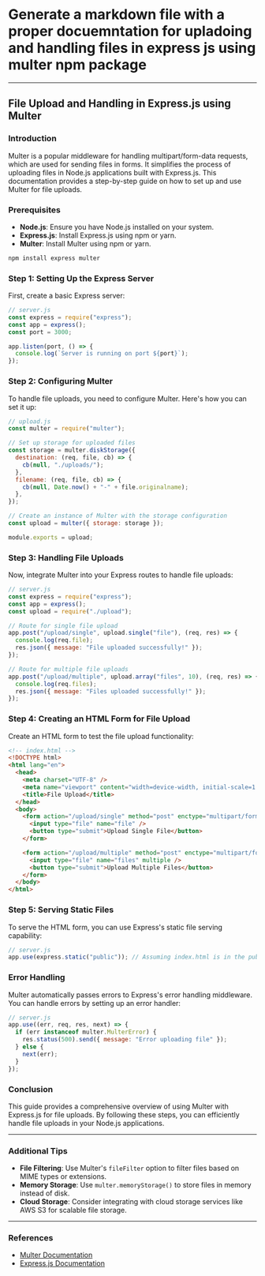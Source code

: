 # Generate a markdown file with a proper docuemntation for upladoing and handling files in express js using multer npm package

---

## File Upload and Handling in Express.js using Multer

### Introduction

Multer is a popular middleware for handling multipart/form-data requests, which are used for sending files in forms. It simplifies the process of uploading files in Node.js applications built with Express.js. This documentation provides a step-by-step guide on how to set up and use Multer for file uploads.

### Prerequisites

- **Node.js**: Ensure you have Node.js installed on your system.
- **Express.js**: Install Express.js using npm or yarn.
- **Multer**: Install Multer using npm or yarn.

```bash
npm install express multer
```

### Step 1: Setting Up the Express Server

First, create a basic Express server:

```javascript
// server.js
const express = require("express");
const app = express();
const port = 3000;

app.listen(port, () => {
  console.log(`Server is running on port ${port}`);
});
```

### Step 2: Configuring Multer

To handle file uploads, you need to configure Multer. Here's how you can set it up:

```javascript
// upload.js
const multer = require("multer");

// Set up storage for uploaded files
const storage = multer.diskStorage({
  destination: (req, file, cb) => {
    cb(null, "./uploads/");
  },
  filename: (req, file, cb) => {
    cb(null, Date.now() + "-" + file.originalname);
  },
});

// Create an instance of Multer with the storage configuration
const upload = multer({ storage: storage });

module.exports = upload;
```

### Step 3: Handling File Uploads

Now, integrate Multer into your Express routes to handle file uploads:

```javascript
// server.js
const express = require("express");
const app = express();
const upload = require("./upload");

// Route for single file upload
app.post("/upload/single", upload.single("file"), (req, res) => {
  console.log(req.file);
  res.json({ message: "File uploaded successfully!" });
});

// Route for multiple file uploads
app.post("/upload/multiple", upload.array("files", 10), (req, res) => {
  console.log(req.files);
  res.json({ message: "Files uploaded successfully!" });
});
```

### Step 4: Creating an HTML Form for File Upload

Create an HTML form to test the file upload functionality:

```html
<!-- index.html -->
<!DOCTYPE html>
<html lang="en">
  <head>
    <meta charset="UTF-8" />
    <meta name="viewport" content="width=device-width, initial-scale=1.0" />
    <title>File Upload</title>
  </head>
  <body>
    <form action="/upload/single" method="post" enctype="multipart/form-data">
      <input type="file" name="file" />
      <button type="submit">Upload Single File</button>
    </form>

    <form action="/upload/multiple" method="post" enctype="multipart/form-data">
      <input type="file" name="files" multiple />
      <button type="submit">Upload Multiple Files</button>
    </form>
  </body>
</html>
```

### Step 5: Serving Static Files

To serve the HTML form, you can use Express's static file serving capability:

```javascript
// server.js
app.use(express.static("public")); // Assuming index.html is in the public folder
```

### Error Handling

Multer automatically passes errors to Express's error handling middleware. You can handle errors by setting up an error handler:

```javascript
// server.js
app.use((err, req, res, next) => {
  if (err instanceof multer.MulterError) {
    res.status(500).send({ message: "Error uploading file" });
  } else {
    next(err);
  }
});
```

### Conclusion

This guide provides a comprehensive overview of using Multer with Express.js for file uploads. By following these steps, you can efficiently handle file uploads in your Node.js applications.

---

### Additional Tips

- **File Filtering**: Use Multer's `fileFilter` option to filter files based on MIME types or extensions.
- **Memory Storage**: Use `multer.memoryStorage()` to store files in memory instead of disk.
- **Cloud Storage**: Consider integrating with cloud storage services like AWS S3 for scalable file storage.

---

### References

- [Multer Documentation](https://github.com/expressjs/multer)
- [Express.js Documentation](https://expressjs.com/en/starter/static-files.html)

[^1]: https://deadsimplechat.com/blog/file-upload-using-nodejs-multer-express/
[^2]: https://stackoverflow.com/questions/30838901/error-handling-when-uploading-file-using-multer-with-expressjs
[^3]: https://www.webslesson.info/2022/05/upload-file-in-node-js-express-using-multer.html
[^4]: https://www.freecodecamp.org/news/simplify-your-file-upload-process-in-express-js/
[^5]: https://www.loginradius.com/blog/engineering/upload-files-with-node-and-multer/
[^6]: https://codalien.com/blog/how-to-implement-file-uploads-in-node-js-with-multer/
[^7]: https://blog.logrocket.com/multer-nodejs-express-upload-file/
[^8]: https://www.bacancytechnology.com/blog/node-js-multer
[^9]: https://forum.freecodecamp.org/t/handling-the-files-in-express-using-multer/673882
[^10]: https://expressjs.com/en/resources/middleware/multer.html
[^11]: https://www.youtube.com/watch?v=wIOpe8S2Mk8
[^12]: https://www.npmjs.com/package/multer
[^13]: https://www.npmjs.com/package/express-fileupload
